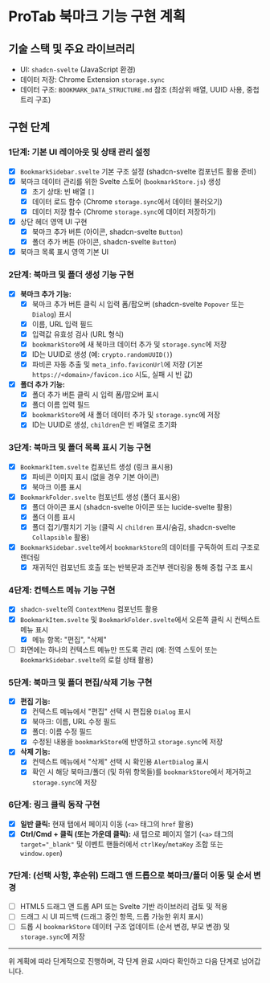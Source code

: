 # ProTab 북마크 기능 구현 계획

## 기술 스택 및 주요 라이브러리

*   UI: `shadcn-svelte` (JavaScript 환경)
*   데이터 저장: Chrome Extension `storage.sync`
*   데이터 구조: `BOOKMARK_DATA_STRUCTURE.md` 참조 (최상위 배열, UUID 사용, 중첩 트리 구조)

## 구현 단계

### 1단계: 기본 UI 레이아웃 및 상태 관리 설정

*   [x] `BookmarkSidebar.svelte` 기본 구조 설정 (shadcn-svelte 컴포넌트 활용 준비)
*   [x] 북마크 데이터 관리를 위한 Svelte 스토어 (`bookmarkStore.js`) 생성
    *   [x] 초기 상태: 빈 배열 `[]`
    *   [x] 데이터 로드 함수 (Chrome `storage.sync`에서 데이터 불러오기)
    *   [x] 데이터 저장 함수 (Chrome `storage.sync`에 데이터 저장하기)
*   [x] 상단 헤더 영역 UI 구현
    *   [x] 북마크 추가 버튼 (아이콘, shadcn-svelte `Button`)
    *   [x] 폴더 추가 버튼 (아이콘, shadcn-svelte `Button`)
*   [x] 북마크 목록 표시 영역 기본 UI

### 2단계: 북마크 및 폴더 생성 기능 구현

*   [x] **북마크 추가 기능:**
    *   [x] 북마크 추가 버튼 클릭 시 입력 폼/팝오버 (shadcn-svelte `Popover` 또는 `Dialog`) 표시
    *   [x] 이름, URL 입력 필드
    *   [x] 입력값 유효성 검사 (URL 형식)
    *   [x] `bookmarkStore`에 새 북마크 데이터 추가 및 `storage.sync`에 저장
    *   [x] ID는 UUID로 생성 (예: `crypto.randomUUID()`)
    *   [x] 파비콘 자동 추출 및 `meta_info.faviconUrl`에 저장 (기본 `https://<domain>/favicon.ico` 시도, 실패 시 빈 값)
*   [x] **폴더 추가 기능:**
    *   [x] 폴더 추가 버튼 클릭 시 입력 폼/팝오버 표시
    *   [x] 폴더 이름 입력 필드
    *   [x] `bookmarkStore`에 새 폴더 데이터 추가 및 `storage.sync`에 저장
    *   [x] ID는 UUID로 생성, `children`은 빈 배열로 초기화

### 3단계: 북마크 및 폴더 목록 표시 기능 구현

*   [x] `BookmarkItem.svelte` 컴포넌트 생성 (링크 표시용)
    *   [x] 파비콘 이미지 표시 (없을 경우 기본 아이콘)
    *   [x] 북마크 이름 표시
*   [x] `BookmarkFolder.svelte` 컴포넌트 생성 (폴더 표시용)
    *   [x] 폴더 아이콘 표시 (shadcn-svelte 아이콘 또는 lucide-svelte 활용)
    *   [x] 폴더 이름 표시
    *   [x] 폴더 접기/펼치기 기능 (클릭 시 `children` 표시/숨김, shadcn-svelte `Collapsible` 활용)
*   [x] `BookmarkSidebar.svelte`에서 `bookmarkStore`의 데이터를 구독하여 트리 구조로 렌더링
    *   [x] 재귀적인 컴포넌트 호출 또는 반복문과 조건부 렌더링을 통해 중첩 구조 표시

### 4단계: 컨텍스트 메뉴 기능 구현

*   [x] `shadcn-svelte`의 `ContextMenu` 컴포넌트 활용
*   [x] `BookmarkItem.svelte` 및 `BookmarkFolder.svelte`에서 오른쪽 클릭 시 컨텍스트 메뉴 표시
    *   [x] 메뉴 항목: "편집", "삭제"
*   [ ] 화면에는 하나의 컨텍스트 메뉴만 뜨도록 관리 (예: 전역 스토어 또는 `BookmarkSidebar.svelte`의 로컬 상태 활용)

### 5단계: 북마크 및 폴더 편집/삭제 기능 구현

*   [x] **편집 기능:**
    *   [x] 컨텍스트 메뉴에서 "편집" 선택 시 편집용 `Dialog` 표시
    *   [x] 북마크: 이름, URL 수정 필드
    *   [x] 폴더: 이름 수정 필드
    *   [x] 수정된 내용을 `bookmarkStore`에 반영하고 `storage.sync`에 저장
*   [x] **삭제 기능:**
    *   [x] 컨텍스트 메뉴에서 "삭제" 선택 시 확인용 `AlertDialog` 표시
    *   [x] 확인 시 해당 북마크/폴더 (및 하위 항목들)를 `bookmarkStore`에서 제거하고 `storage.sync`에 저장

### 6단계: 링크 클릭 동작 구현

*   [x] **일반 클릭:** 현재 탭에서 페이지 이동 (`<a>` 태그의 `href` 활용)
*   [x] **Ctrl/Cmd + 클릭 (또는 가운데 클릭):** 새 탭으로 페이지 열기 (`<a>` 태그의 `target="_blank"` 및 이벤트 핸들러에서 `ctrlKey`/`metaKey` 조합 또는 `window.open`)

### 7단계: (선택 사항, 후순위) 드래그 앤 드롭으로 북마크/폴더 이동 및 순서 변경

*   [ ] HTML5 드래그 앤 드롭 API 또는 Svelte 기반 라이브러리 검토 및 적용
*   [ ] 드래그 시 UI 피드백 (드래그 중인 항목, 드롭 가능한 위치 표시)
*   [ ] 드롭 시 `bookmarkStore` 데이터 구조 업데이트 (순서 변경, 부모 변경) 및 `storage.sync`에 저장

---

위 계획에 따라 단계적으로 진행하며, 각 단계 완료 시마다 확인하고 다음 단계로 넘어갑니다. 